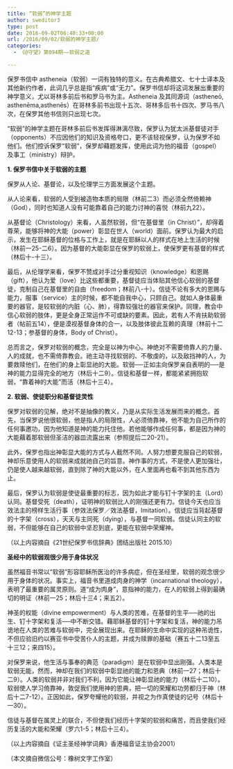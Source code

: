 ```yaml
---
title: “软弱”的神学主题
author: sweditor3
type: post
date: 2016-09-02T06:40:33+00:00
url: /2016/09/02/软弱的神学主题/
categories:
  - 《@守望》第094期——软弱之道

---
```

保罗书信中 astheneia（软弱）一词有独特的意义。在古典希腊文、七十士译本及其他新约作者，此词几乎总是指“疾病”或“无力”。保罗书信却将这词发展出重要的神学意义，尤以哥林多前后书和罗马书为主。Astheneia 及其同源词（astheneō, asthenēma,asthenēs）在哥林多前书出现十五次、哥林多后书十四次、罗马书八次，在保罗其他书信则只出现七次。

“软弱”的神学主题在哥林多前后书发挥得淋漓尽致，保罗认为犹太派基督徒对手（opponents）不应因他们的知识及资格夸口，更不该轻视保罗，认为保罗不如他们。他们控诉保罗“软弱”，保罗却藉题发挥，使用此词为他的福音（gospel）及事工（ministry）辩护。

**1. 保罗书信中关于软弱的主题**

保罗从人论、基督论，以及伦理学三方面发展这个主题。

从人论来看，软弱的人受到被造物本质的局限（林前二3）而必须全然倚赖神（God），同时也知道人没有可能靠着自己的能力讨神的喜悦（林前九22）。

从基督论（Christology）来看，人虽然软弱，但“在基督里（in Christ）”，却得着尊荣，能够将神的大能（power）彰显在世人（world）面前。保罗认为最大的启示，发生在耶稣基督的位格与工作上，就是在耶稣以人的样式在地上生活的时候（林前一25-二6）。因为基督的大能彰显在保罗的软弱上，使保罗更有基督的样式（林后十-十三）。

最后，从伦理学来看，保罗不赞成对手过分重视知识（knowledge）和恩赐（gift），他认为爱（love）比这些都重要，基督徒应当体贴其他信心软弱的基督徒，克制自己在基督里的自由（freedom；林前八-十）。信徒不论有多大的恩赐与能力，服事（service）主的时候，都不能自我中心，只顾自己。就如人身体最重要的器官，是较软弱的内脏（心、肺），得靠较强壮的器官来保护。同理，教会中信心软弱的肢体，更是全身正常运作不可或缺的要素。因此，若有人不肯扶助软弱者（帖前五14），便是漠视基督身体的合一，以及肢体彼此互赖的真理（林前十二12-13；参基督的身体，Body of Christ）。

总而言之，保罗对软弱的概念，完全是以神为中心。神绝对不需要倚靠人的力量、人的成就，也不需倚靠教会。祂主动寻找软弱的、不敬虔的，以及敌挡神的人，为要救赎他们，在他们的身上彰显祂的大能。软弱──正如主向保罗亲自表明的──是神的能力显得完全的地方（林后十二9）。信徒和基督一样，都能紧紧拥抱软弱，“靠着神的大能”而活（林后十三4）。

**2. 软弱、使徒职分和基督徒灵性**

保罗对软弱的见解，绝对不是抽像的教义，乃是从实际生活发展而来的概念。首先，当保罗说他很软弱，他是指人的局限性，人必须倚靠神，他不能为自己所作的任何事邀功，因为他知道是神的能力托住他。若他能够作成任何事，都是因为神的大能藉着那软弱但圣洁的器皿流露出来（参照提后二20-21）。

此外，保罗也指出神彰显大能的方式与人截然不同。人努力想要克服自己的软弱，神却乐意使用人的软弱来成就祂自己的旨意。神作事的方式，不是使人更加强壮，仍是使人越来越软弱，直到除了神的大能以外，在人里面再也看不到其他东西为止。

最后，保罗认为软弱是使徒最重要的标志，因为如此才能与钉十字架的主（Lord）认同。基督受死（death），证明神的软弱比人的刚强还更有力。信徒今天也应当效法主的榜样生活行事（参效法保罗／效法基督，Imitation）。信徒应当背起基督的十字架（cross），天天与主同死（dying），与基督一同软弱。信徒认同主的软弱，不但能够在自己的软弱中坚忍到底，更能在软弱中荣耀神。

（以上内容摘自《21世纪保罗书信辞典》团结出版社 2015.10）

**圣经中的软弱观很少用于身体状况**

虽然福音书常以“软弱”形容耶稣所医治的许多病症，但在圣经里，软弱的观念很少用于身体的状况。事实上，福音书里道成肉身的神学（incarnational theology），表明了最重要的属灵原则。道“成为肉身”，意指神的能力，在人的软弱上得到最确切的明证（林前一25；林后十三4；来五2）。

神圣的权能（divine empowerment）与人类的苦难，在基督的生平──祂的出生、钉十字架和复活──中不断交错。藉耶稣基督的钉十字架和复活，神的能力吊诡地在人类的苦难与软弱中，完全展现出来。在耶稣的生命中实现的这种吊诡性，不但应验旧约以赛亚书中受苦仆人的主题，并成为赎罪的基础（赛五十二13至五十三12；来四15）。

对保罗来说，他生活与事奉的典范（paradigm）是在软弱中显出刚强。人类本是软弱无能，然而，神却在我们的软弱中彰显祂的能力和恩典（林前一27；林后十二9）。人类的软弱并非对我们不利，因为它能让神彰显祂的能力（林后十二10）。软弱使人学习倚靠神，敦促我们使用神的恩典，把一切的荣耀和功劳都归于神（林后十二7-12）。正因如此，保罗夸耀他的软弱，并视之为作真使徒的记号（林后十一30）。

信徒与基督在属灵上的联合，不但使我们经历十字架的软弱和痛苦，而且使我们经历复活的大能和荣耀（罗六1-5；林后十三4）。

（以上内容摘自《证主圣经神学词典》香港福音证主协会2001）

（本文摘自微信公号：橡树文字工作室）